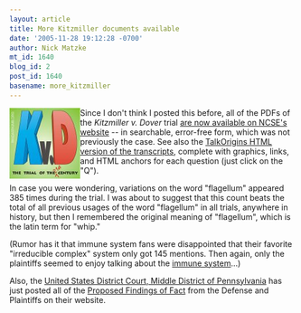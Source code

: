 ```yaml
---
layout: article
title: More Kitzmiller documents available
date: '2005-11-28 19:12:28 -0700'
author: Nick Matzke
mt_id: 1640
blog_id: 2
post_id: 1640
basename: more_kitzmiller
---
```

<img src="/uploads/2005/wre_kvd_logo.jpg" alt="" style="float:left;" />Since I don't think I posted this before, all of the PDFs of the _Kitzmiller v. Dover_ trial [are now available on NCSE's website](http://www2.ncseweb.org/wp/?page_id=11) -- in searchable, error-free form, which was not previously the case.  See also the [TalkOrigins HTML version of the transcripts](http://www.talkorigins.org/faqs/dover/kitzmiller_v_dover.html), complete with graphics, links, and HTML anchors for each question (just click on the "Q").

In case you were wondering, variations on the word "flagellum" appeared 385 times during the trial.  I was about to suggest that this count beats the total of all previous usages of the word "flagellum" in all trials, anywhere in history, but then I remembered the original meaning of "flagellum", which is the latin term for "whip."

(Rumor has it that immune system fans were disappointed that their favorite "irreducible complex" system only got 145 mentions.  Then again, only the plaintiffs seemed to enjoy talking about the [immune system](http://www.google.com/search?sourceid=mozclient&amp;ie=utf-8&amp;oe=utf-8&amp;q=site:www.pandasthumb.org+immune+system)...)

Also, the [United States District Court, Middle District of Pennsylvania](http://www.pamd.uscourts.gov/) has just posted all of the [Proposed Findings of Fact](http://www.pamd.uscourts.gov/kitzmiller/docket.htm) from the Defense and Plaintiffs on their website.
